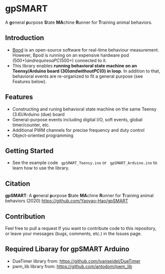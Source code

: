 # gpSMART
A **g**eneral **p**urpose **S**tate **MA**chine **R**unner for **T**raining animal behaviors.

## Introduction
* [Bpod](https://github.com/sanworks/Bpod_StateMachine_Firmware) is an open-source software for real-time behaviour measurement. However, Bpod is running on an expensive hardware pod ($500+) and requires a PC ($500+) connected to it.
* This library enables **running behavioral state machine on an Teensy/Arduino board ($30) and without PC ($0) in loop**. In addition to that, behavioral events are re-organized to fit a general purpose (see Features below).

## Features
* Constructing and runing behavioral state machine on the same Teensy (3.6)/Arduino (due) board
* General-purpose events including digital I/O, soft events, global timer/counter, etc.
* Additional PWM channels for precise frequency and duty control
* Object-oriented programming

## Getting Started
* See the example code ``` gpSMART_Teensy.ino``` or ``` gpSMART_Arduino.ino``` to learn how to use the library.
 
## Citation
**gpSMART**: A **g**eneral **p**urpose **S**tate **MA**chine **R**unner for **T**raining animal behaviors (2020) https://github.com/Yaoyao-Hao/gpSMART

## Contribution
Feel free to pull a request If you want to contribute code to this repository, or leave your messages (bugs, comments, etc.) in the Issues page.

## Required Libaray for gpSMART Arduino
* DueTimer library from: https://github.com/ivanseidel/DueTimer
* pwm_lib library from: https://github.com/antodom/pwm_lib

